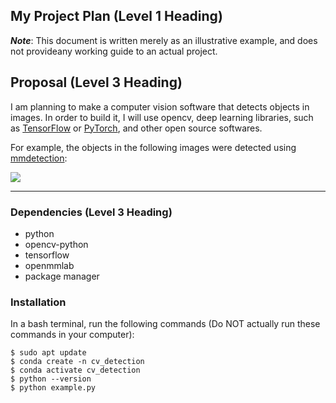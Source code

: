 ## My Project Plan (Level 1 Heading)

__*Note*__: This document is written merely as an illustrative example, and does not provideany working guide to an actual project.

Proposal (Level 3 Heading)
---
I am planning to make a computer vision software that detects objects in images.
In order to build it, I will use opencv, deep learning libraries, such as [TensorFlow](https://www.tensorflow.org/?hl=ko)
or [PyTorch](https://pytorch.org/), and other open source softwares.

For example, the objects in the following images were detected using [mmdetection](https://github.com/open-mmlab/mmdetection):

![](https://user-images.githubusercontent.com/12907710/137271636-56ba1cd2-b110-4812-8221-b4c120320aa9.png)

---

### Dependencies (Level 3 Heading)
  * python
  * opencv-python
  * tensorflow
  * openmmlab
  * package manager

### Installation
In a bash terminal, run the following commands (Do NOT actually run these commands in your computer):

    $ sudo apt update
    $ conda create -n cv_detection
    $ conda activate cv_detection
    $ python --version
    $ python example.py
